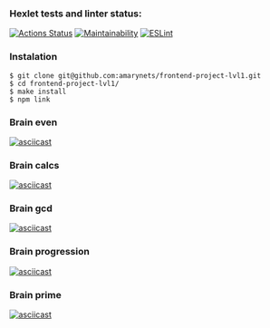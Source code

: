 ### Hexlet tests and linter status:
[![Actions Status](https://github.com/amarynets/frontend-project-lvl1/workflows/hexlet-check/badge.svg)](https://github.com/amarynets/frontend-project-lvl1/actions)
[![Maintainability](https://api.codeclimate.com/v1/badges/a99a88d28ad37a79dbf6/maintainability)](https://codeclimate.com/github/amarynets/frontend-project-lvl1)
[![ESLint](https://github.com/amarynets/frontend-project-lvl1/actions/workflows/main.yml/badge.svg)](https://github.com/amarynets/frontend-project-lvl1/actions/workflows/main.yml)

### Instalation
```
$ git clone git@github.com:amarynets/frontend-project-lvl1.git
$ cd frontend-project-lvl1/
$ make install
$ npm link
```

### Brain even
[![asciicast](https://asciinema.org/a/jC8psPKbfW8RqHWmbtQ7UUSVK.svg)](https://asciinema.org/a/jC8psPKbfW8RqHWmbtQ7UUSVK)

### Brain calcs
[![asciicast](https://asciinema.org/a/tWIee32SKJ2qZYTdnKCYlHpl1.svg)](https://asciinema.org/a/tWIee32SKJ2qZYTdnKCYlHpl1)

### Brain gcd
[![asciicast](https://asciinema.org/a/Ffy7nTVNq7IRR5Ggr6lmCIhYx.svg)](https://asciinema.org/a/Ffy7nTVNq7IRR5Ggr6lmCIhYx)

### Brain progression
[![asciicast](https://asciinema.org/a/w1Knq80z8hJpBoR9QRKhI0KzC.svg)](https://asciinema.org/a/w1Knq80z8hJpBoR9QRKhI0KzC)

### Brain prime
[![asciicast](https://asciinema.org/a/E8b4smvC716GxuFVX7ZWMIoA3.svg)](https://asciinema.org/a/E8b4smvC716GxuFVX7ZWMIoA3)